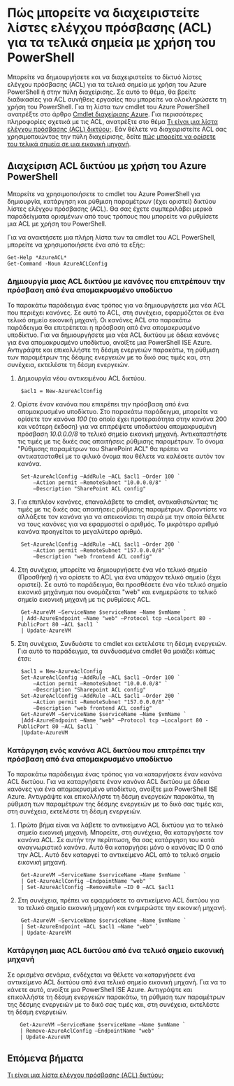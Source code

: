 <properties
   pageTitle="Πώς μπορείτε να διαχειριστείτε λίστες ελέγχου πρόσβασης (ACL) για τα τελικά σημεία με χρήση του PowerShell"
   description="Μάθετε πώς να διαχειρίζεστε ACL με το PowerShell"
   services="virtual-network"
   documentationCenter="na"
   authors="jimdial"
   manager="carmonm"
   editor="tysonn" />
<tags
   ms.service="virtual-network"
   ms.devlang="na"
   ms.topic="article"
   ms.tgt_pltfrm="na"
   ms.workload="infrastructure-services"
   ms.date="03/15/2016"
   ms.author="jdial" />

# <a name="how-to-manage-access-control-lists-acls-for-endpoints-by-using-powershell"></a>Πώς μπορείτε να διαχειριστείτε λίστες ελέγχου πρόσβασης (ACL) για τα τελικά σημεία με χρήση του PowerShell

Μπορείτε να δημιουργήσετε και να διαχειριστείτε το δίκτυό λίστες ελέγχου πρόσβασης (ACL) για τα τελικά σημεία με χρήση του Azure PowerShell ή στην πύλη διαχείρισης. Σε αυτό το θέμα, θα βρείτε διαδικασίες για ACL συνήθεις εργασίες που μπορείτε να ολοκληρώσετε τη χρήση του PowerShell. Για τη λίστα των cmdlet του Azure PowerShell ανατρέξτε στο άρθρο [Cmdlet διαχείρισης Azure](http://go.microsoft.com/fwlink/?LinkId=317721). Για περισσότερες πληροφορίες σχετικά με τις ACL, ανατρέξτε στο θέμα [Τι είναι μια λίστα ελέγχου πρόσβασης (ACL) δικτύου;](virtual-networks-acl.md). Εάν θέλετε να διαχειριστείτε ACL σας χρησιμοποιώντας την πύλη διαχείρισης, δείτε [πώς μπορείτε να ορίσετε του τελικά σημεία σε μια εικονική μηχανή](../virtual-machines/virtual-machines-windows-classic-setup-endpoints.md).

## <a name="manage-network-acls-by-using-azure-powershell"></a>Διαχείριση ACL δικτύου με χρήση του Azure PowerShell

Μπορείτε να χρησιμοποιήσετε το cmdlet του Azure PowerShell για δημιουργία, κατάργηση και ρύθμιση παραμέτρων (έχει οριστεί) δικτύου λίστες ελέγχου πρόσβασης (ACL). Θα σας έχετε συμπεριλάβει μερικά παραδείγματα ορισμένων από τους τρόπους που μπορείτε να ρυθμίσετε μια ACL με χρήση του PowerShell.

Για να ανακτήσετε μια πλήρη λίστα των τα cmdlet του ACL PowerShell, μπορείτε να χρησιμοποιήσετε ένα από τα εξής:

    Get-Help *AzureACL*
    Get-Command -Noun AzureACLConfig

### <a name="create-a-network-acl-with-rules-that-permit-access-from-a-remote-subnet"></a>Δημιουργία μιας ACL δικτύου με κανόνες που επιτρέπουν την πρόσβαση από ένα απομακρυσμένο υποδίκτυο

Το παρακάτω παράδειγμα ένας τρόπος για να δημιουργήσετε μια νέα ACL που περιέχει κανόνες. Σε αυτό το ACL, στη συνέχεια, εφαρμόζεται σε ένα τελικό σημείο εικονική μηχανή. Οι κανόνες ACL στο παρακάτω παράδειγμα θα επιτρέπεται η πρόσβαση από ένα απομακρυσμένο υποδίκτυο. Για να δημιουργήσετε μια νέα ACL δικτύου με άδεια κανόνες για ένα απομακρυσμένο υποδίκτυο, ανοίξτε μια PowerShell ISE Azure. Αντιγράψτε και επικολλήστε τη δέσμη ενεργειών παρακάτω, τη ρύθμιση των παραμέτρων της δέσμης ενεργειών με το δικό σας τιμές και, στη συνέχεια, εκτελέστε τη δέσμη ενεργειών.

1. Δημιουργία νέου αντικειμένου ACL δικτύου.

        $acl1 = New-AzureAclConfig

1. Ορίστε έναν κανόνα που επιτρέπει την πρόσβαση από ένα απομακρυσμένο υποδίκτυο. Στο παρακάτω παράδειγμα, μπορείτε να ορίσετε τον κανόνα *100* (το οποίο έχει προτεραιότητα στην κανόνα 200 και νεότερη έκδοση) για να επιτρέψετε υποδικτύου απομακρυσμένη πρόσβαση *10.0.0.0/8* το τελικό σημείο εικονική μηχανή. Αντικαταστήστε τις τιμές με τις δικές σας απαιτήσεις ρύθμισης παραμέτρων. Το όνομα "Ρύθμισης παραμέτρων του SharePoint ACL" θα πρέπει να αντικατασταθεί με το φιλικό όνομα που θέλετε να καλέσετε αυτόν τον κανόνα.

        Set-AzureAclConfig –AddRule –ACL $acl1 –Order 100 `
            –Action permit –RemoteSubnet "10.0.0.0/8" `
            –Description "SharePoint ACL config"

1. Για επιπλέον κανόνες, επαναλάβετε το cmdlet, αντικαθιστώντας τις τιμές με τις δικές σας απαιτήσεις ρύθμισης παραμέτρων. Φροντίστε να αλλάξετε τον κανόνα για να απεικονίσει τη σειρά με την οποία θέλετε να τους κανόνες για να εφαρμοστεί ο αριθμός. Το μικρότερο αριθμό κανόνα προηγείται το μεγαλύτερο αριθμό.

        Set-AzureAclConfig –AddRule –ACL $acl1 –Order 200 `
            –Action permit –RemoteSubnet "157.0.0.0/8" `
            –Description "web frontend ACL config"

1. Στη συνέχεια, μπορείτε να δημιουργήσετε ένα νέο τελικό σημείο (Προσθήκη) ή να ορίσετε το ACL για ένα υπάρχον τελικό σημείο (έχει οριστεί). Σε αυτό το παράδειγμα, θα προσθέσετε ένα νέο τελικό σημείο εικονικό μηχάνημα που ονομάζεται "web" και ενημερώστε το τελικό σημείο εικονική μηχανή με τις ρυθμίσεις ACL.

        Get-AzureVM –ServiceName $serviceName –Name $vmName `
        | Add-AzureEndpoint –Name "web" –Protocol tcp –Localport 80 - PublicPort 80 –ACL $acl1 `
        | Update-AzureVM

1. Στη συνέχεια, Συνδυάστε τα cmdlet και εκτελέστε τη δέσμη ενεργειών. Για αυτό το παράδειγμα, τα συνδυασμένα cmdlet θα μοιάζει κάπως έτσι:

        $acl1 = New-AzureAclConfig
        Set-AzureAclConfig –AddRule –ACL $acl1 –Order 100 `
            –Action permit –RemoteSubnet "10.0.0.0/8" `
            –Description "Sharepoint ACL config"
        Set-AzureAclConfig –AddRule –ACL $acl1 –Order 200 `
            –Action permit –RemoteSubnet "157.0.0.0/8" `
            –Description "web frontend ACL config"
        Get-AzureVM –ServiceName $serviceName –Name $vmName `
        |Add-AzureEndpoint –Name "web" –Protocol tcp –Localport 80 - PublicPort 80 –ACL $acl1 `
        |Update-AzureVM

### <a name="remove-a-network-acl-rule-that-permits-access-from-a-remote-subnet"></a>Κατάργηση ενός κανόνα ACL δικτύου που επιτρέπει την πρόσβαση από ένα απομακρυσμένο υποδίκτυο

Το παρακάτω παράδειγμα ένας τρόπος για να καταργήσετε έναν κανόνα ACL δικτύου.  Για να καταργήσετε έναν κανόνα ACL δικτύου με άδεια κανόνες για ένα απομακρυσμένο υποδίκτυο, ανοίξτε μια PowerShell ISE Azure. Αντιγράψτε και επικολλήστε τη δέσμη ενεργειών παρακάτω, τη ρύθμιση των παραμέτρων της δέσμης ενεργειών με το δικό σας τιμές και, στη συνέχεια, εκτελέστε τη δέσμη ενεργειών.

1. Πρώτο βήμα είναι να λάβετε το αντικείμενο ACL δικτύου για το τελικό σημείο εικονική μηχανή. Μπορείτε, στη συνέχεια, θα καταργήσετε τον κανόνα ACL. Σε αυτήν την περίπτωση, θα σας κατάργηση του κατά αναγνωριστικό κανόνα. Αυτό θα καταργήσει μόνο ο κανόνας ID 0 από την ACL. Αυτό δεν καταργεί το αντικείμενο ACL από το τελικό σημείο εικονική μηχανή.

        Get-AzureVM –ServiceName $serviceName –Name $vmName `
        | Get-AzureAclConfig –EndpointName "web" `
        | Set-AzureAclConfig –RemoveRule –ID 0 –ACL $acl1

1. Στη συνέχεια, πρέπει να εφαρμόσετε το αντικείμενο ACL δικτύου για το τελικό σημείο εικονική μηχανή και ενημερώστε την εικονική μηχανή.

        Get-AzureVM –ServiceName $serviceName –Name $vmName `
        | Set-AzureEndpoint –ACL $acl1 –Name "web" `
        | Update-AzureVM

### <a name="remove-a-network-acl-from-a-virtual-machine-endpoint"></a>Κατάργηση μιας ACL δικτύου από ένα τελικό σημείο εικονική μηχανή

Σε ορισμένα σενάρια, ενδέχεται να θέλετε να καταργήσετε ένα αντικείμενο ACL δικτύου από ένα τελικό σημείο εικονική μηχανή. Για να το κάνετε αυτό, ανοίξτε μια PowerShell ISE Azure. Αντιγράψτε και επικολλήστε τη δέσμη ενεργειών παρακάτω, τη ρύθμιση των παραμέτρων της δέσμης ενεργειών με το δικό σας τιμές και, στη συνέχεια, εκτελέστε τη δέσμη ενεργειών.

        Get-AzureVM –ServiceName $serviceName –Name $vmName `
        | Remove-AzureAclConfig –EndpointName "web" `
        | Update-AzureVM

## <a name="next-steps"></a>Επόμενα βήματα

[Τι είναι μια λίστα ελέγχου πρόσβασης (ACL) δικτύου;](virtual-networks-acl.md)
